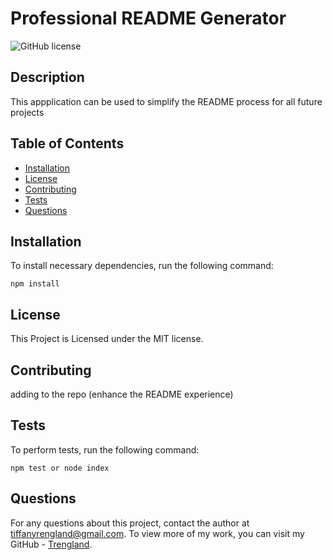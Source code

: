 # Professional README Generator
![GitHub license](https://img.shields.io/badge/license-MIT-blue.svg)


## Description

This appplication can be used to simplify the README process for all future projects


## Table of Contents

* [Installation](#installation)
* [License](#license)
* [Contributing](#contributing)
* [Tests](#tests)
* [Questions](#questions)


## Installation

To install necessary dependencies, run the following command: 

```
npm install
```


## License
    
This Project is Licensed under the MIT license.


## Contributing

adding to the repo (enhance the README experience)


## Tests

To perform tests, run the following command:

```
npm test or node index
```


## Questions

For any questions about this project, contact the author at tiffanyrengland@gmail.com. 
To view more of my work, you can visit my GitHub - [Trengland](https://www.github.com/Trengland/).
